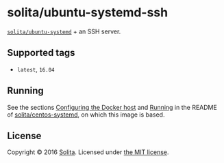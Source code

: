 # solita/ubuntu-systemd-ssh

[`solita/ubuntu-systemd`](https://hub.docker.com/r/solita/ubuntu-systemd/) + an SSH server.

## Supported tags

* `latest`, `16.04`

## Running

See the sections [Configuring the Docker host](https://github.com/solita/docker-systemd/tree/centos-7#configuring-the-docker-host) and [Running](https://github.com/solita/docker-systemd/tree/centos-7#running) in the README of [solita/centos-systemd](https://github.com/solita/docker-systemd/tree/centos-7), on which this image is based.

## License

Copyright © 2016 [Solita](http://www.solita.fi). Licensed under [the MIT license](LICENSE).
